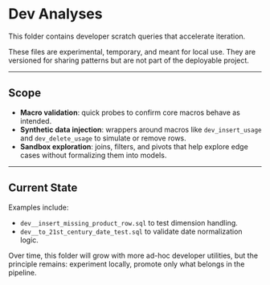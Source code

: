 # Dev Analyses

This folder contains developer scratch queries that accelerate iteration.

These files are experimental, temporary, and meant for local use. They are versioned for sharing patterns but are not part of the deployable project.

---

## Scope

- **Macro validation**: quick probes to confirm core macros behave as intended.  
- **Synthetic data injection**: wrappers around macros like `dev_insert_usage` and `dev_delete_usage` to simulate or remove rows.  
- **Sandbox exploration**: joins, filters, and pivots that help explore edge cases without formalizing them into models.  

---

## Current State

Examples include:  
- `dev__insert_missing_product_row.sql` to test dimension handling.  
- `dev__to_21st_century_date_test.sql` to validate date normalization logic.  

Over time, this folder will grow with more ad-hoc developer utilities, but the principle remains: experiment locally, promote only what belongs in the pipeline.
